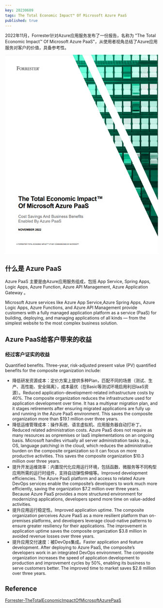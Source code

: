 ```yaml
---
key: 20230609
tags: The Total Economic Impact™ Of Microsoft Azure PaaS
published: true
---
```


2022年11月，Forrester针对Azure应用服务发布了一份报告，名称为 "The Total Economic Impact™ Of Microsoft Azure PaaS"，从使用者视角总结了Azure应用服务对客户的价值，具备参考性。

![](/images/azure/Forrester-TheTotalEconomicImpactOfMicrosoftAzurePaaS.png)

## 什么是 Azure PaaS

Azure PaaS 主要是由Azure应用服务组成，包括 App Service, Spring Apps, Logic Apps, Azure Function, Azure API Management, Azure Application Gateway 。 

Microsoft Azure services like Azure App Service,Azure Spring Apps, Azure Logic Apps, Azure Functions, and Azure API Management provide customers with a fully managed application platform as a service (PaaS) for building, deploying, and
managing applications of all kinds — from the simplest website to the most complex business solution.


## Azure PaaS给客户带来的收益

### 经过客户证实的收益

Quantified benefits. Three-year, risk-adjusted present value (PV) quantified benefits for the composite organization include:
- 降低研发资源成本：定价方案上提供多种Plan，匹配不同的场景（测试、生产、高性能、安全隔离），成本最优（在Basic等测试环境启用利旧IaaS资源）。Reduced application-development-related infrastructure costs by 40%. The composite organization reduces the infrastructure used for application development over time. It has a multiyear migration plan, and it stages retirements after ensuring migrated applications are fully up and running in the Azure PaaS environment. This saves the composite
organization more than $19.1 million over three years.
- 降低运维管理成本：操作系统、语言虚拟机、应用服务器自动打补丁。Reduced related administration costs. Azure PaaS does not require as many resources as onpremises or IaaS implementations on an ongoing basis. Microsoft handles virtually all server administration tasks (e.g., OS, language
patching) in the cloud, which reduces the administrative burden on the composite organization so it can focus on more productive activities. This saves the composite organization $10.3 million over three years.
- 提升开发运维效率：内置现代化应用运行环境，包括函数、微服务等不同构型应用所需的运行时组件，支持自动弹性伸缩等。Improved development efficiencies. The Azure PaaS platform and access to related Azure DevOps services enable the composite’s developers to work much more efficiently, saving the organization $7.2 million over three years. Because Azure PaaS provides a more structured environment for modernizing applications, developers spend more time on value-added
activities.
- 提升应用运行稳定性。Improved application uptime. The composite organization perceives Azure PaaS as a more resilient platform than on-premises platforms, and developers leverage cloud-native patterns to ensure greater resiliency for their applications. The improvement in application uptime saves the composite organization $3.8 million in avoided revenue losses over three years.
- 提升应用交付速度：被DevOps集成。Faster application and feature development. After deploying to Azure PaaS, the composite’s developers work in an integrated DevOps environment. The composite organization increases the speed of application development to production and improvement cycles by 50%, enabling its business to serve customers better. The improved time to market saves $2.8 million
over three years.


## Reference

[Forrester-TheTotalEconomicImpactOfMicrosoftAzurePaaS](/archives/azure/Forrester-TheTotalEconomicImpactOfMicrosoftAzurePaaS.pdf)



